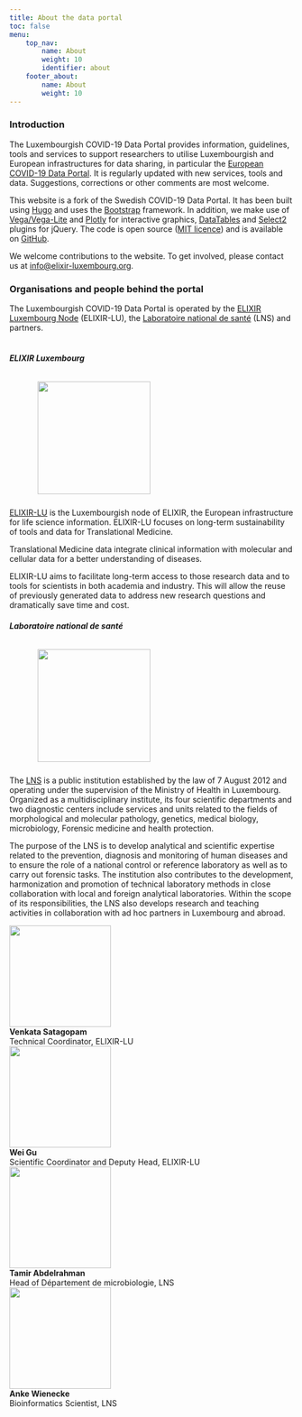 ```yaml
---
title: About the data portal
toc: false
menu:
    top_nav:
        name: About
        weight: 10
        identifier: about
    footer_about:
        name: About
        weight: 10
---
```


### Introduction

The Luxembourgish COVID-19 Data Portal provides information, guidelines, tools and services to support researchers to utilise Luxembourgish and European infrastructures for data sharing, in particular the [European COVID-19 Data Portal](https://covid19dataportal.org). It is regularly updated with new services, tools and data. Suggestions, corrections or other comments are most welcome.

This website is a fork of the Swedish COVID-19 Data Portal. It has been built using [Hugo](https://gohugo.io/) and uses the [Bootstrap](https://getbootstrap.com/) framework.   In addition, we make use of [Vega/Vega-Lite](https://vega.github.io/vega-lite/) and [Plotly](https://plotly.com/) for interactive graphics,  [DataTables](https://datatables.net/) and [Select2](https://select2.org/) plugins for jQuery. The code is open source ([MIT licence](https://choosealicense.com/licenses/mit/)) and is available on [GitHub](https://github.com/ScilifelabDataCentre/covid-portal). 

We welcome contributions to the website. To get involved, please contact us at [info@elixir-luxembourg.org](info@elixir-luxembourg.org).

### Organisations and people behind the portal

The Luxembourgish COVID-19 Data Portal is operated by the [ELIXIR Luxembourg Node](https://elixir-luxembourg.org/) (ELIXIR-LU), the [Laboratoire national de santé](https://lns.lu/) (LNS) and partners.
<br/><br/> 

##### ELIXIR Luxembourg 

<figure class="figure float-right"><img width="200" style="margin:10px 10px" src="/img/logos/elixir-luxembourg.svg"></figure>

[ELIXIR-LU](https://elixir-luxembourg.org/) is the Luxembourgish node of ELIXIR, the European infrastructure for life science information. ELIXIR-LU focuses on long-term sustainability of tools and data for Translational Medicine.

Translational Medicine data integrate clinical information with molecular and cellular data for a better understanding of diseases.

ELIXIR-LU aims to facilitate long-term access to those research data and to tools for scientists in both academia and industry. This will allow the reuse of previously generated data to address new research questions and dramatically save time and cost.

##### Laboratoire national de santé 

<figure class="figure float-right"><img width="200" style="margin:10px 10px" src="/img/logos/lns_logo_black.svg"></figure>

The [LNS](https://lns.lu/) is a public institution established by the law of 7 August 2012 and operating under the supervision of the Ministry of Health in Luxembourg. Organized as a multidisciplinary institute, its four scientific departments and two diagnostic centers include services and units related to the fields of morphological and molecular pathology, genetics, medical biology, microbiology, Forensic medicine and health protection.

The purpose of the LNS is to develop analytical and scientific expertise related to the prevention, diagnosis and monitoring of human diseases and to ensure the role of a national control or reference laboratory as well as to carry out forensic tasks. The institution also contributes to the development, harmonization and promotion of technical laboratory methods in close collaboration with local and foreign analytical laboratories. Within the scope of its responsibilities, the LNS also develops research and teaching activities in collaboration with ad hoc partners in Luxembourg and abroad.

<div class="container mb-3">
  <div class="row">
    <div class="col-md-2 pt-2">
      <div class="row-cor"><img src="/img/people/Satagopam.jpg" width="180" class="img-thumbnail"/></div>
      <div class="row-cor"><b>Venkata Satagopam</b></div>
      <div class="row-cor"><span class="text-muted">Technical Coordinator, ELIXIR-LU</span></div>
    </div>
    <div class="col-md-2 pt-2">
      <div class="row-cor"><img src="/img/people/Gu.jpg" width="180" class="img-thumbnail"/></div>
      <div class="row-cor"><b>Wei Gu</b></div>
      <div class="row-cor"><span class="text-muted">Scientific Coordinator and Deputy Head, ELIXIR-LU</span></div>
    </div>
    <div class="col-md-2 pt-2">
      <div class="row-cor"><img src="/img/people/Abdelrahmant.jpg" width="180" class="img-thumbnail"/></div>
      <div class="row-cor"><b>Tamir Abdelrahman</b></div>
      <div class="row-cor"><span class="text-muted">Head of Département de microbiologie, LNS</span></div>
    </div>
    <div class="col-md-2 pt-2">
      <div class="row-cor"><img src="/img/people/Wienecke.jpg" width="180" class="img-thumbnail"/></div>
      <div class="row-cor"><b>Anke Wienecke</b></div>
      <div class="row-cor"><span class="text-muted">Bioinformatics Scientist, LNS</span></div>
    </div>
  </div>
</div>


